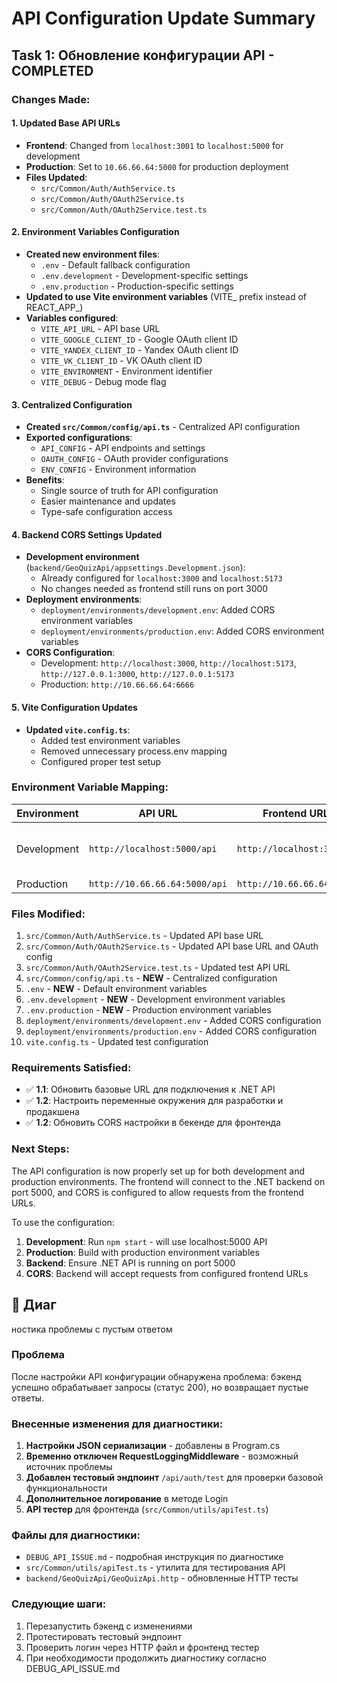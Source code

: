 # API Configuration Update Summary

## Task 1: Обновление конфигурации API - COMPLETED

### Changes Made:

#### 1. Updated Base API URLs
- **Frontend**: Changed from `localhost:3001` to `localhost:5000` for development
- **Production**: Set to `10.66.66.64:5000` for production deployment
- **Files Updated**:
  - `src/Common/Auth/AuthService.ts`
  - `src/Common/Auth/OAuth2Service.ts`
  - `src/Common/Auth/OAuth2Service.test.ts`

#### 2. Environment Variables Configuration
- **Created new environment files**:
  - `.env` - Default fallback configuration
  - `.env.development` - Development-specific settings
  - `.env.production` - Production-specific settings
- **Updated to use Vite environment variables** (VITE_ prefix instead of REACT_APP_)
- **Variables configured**:
  - `VITE_API_URL` - API base URL
  - `VITE_GOOGLE_CLIENT_ID` - Google OAuth client ID
  - `VITE_YANDEX_CLIENT_ID` - Yandex OAuth client ID
  - `VITE_VK_CLIENT_ID` - VK OAuth client ID
  - `VITE_ENVIRONMENT` - Environment identifier
  - `VITE_DEBUG` - Debug mode flag

#### 3. Centralized Configuration
- **Created `src/Common/config/api.ts`** - Centralized API configuration
- **Exported configurations**:
  - `API_CONFIG` - API endpoints and settings
  - `OAUTH_CONFIG` - OAuth provider configurations
  - `ENV_CONFIG` - Environment information
- **Benefits**:
  - Single source of truth for API configuration
  - Easier maintenance and updates
  - Type-safe configuration access

#### 4. Backend CORS Settings Updated
- **Development environment** (`backend/GeoQuizApi/appsettings.Development.json`):
  - Already configured for `localhost:3000` and `localhost:5173`
  - No changes needed as frontend still runs on port 3000
- **Deployment environments**:
  - `deployment/environments/development.env`: Added CORS environment variables
  - `deployment/environments/production.env`: Added CORS environment variables
- **CORS Configuration**:
  - Development: `http://localhost:3000`, `http://localhost:5173`, `http://127.0.0.1:3000`, `http://127.0.0.1:5173`
  - Production: `http://10.66.66.64:6666`

#### 5. Vite Configuration Updates
- **Updated `vite.config.ts`**:
  - Added test environment variables
  - Removed unnecessary process.env mapping
  - Configured proper test setup

### Environment Variable Mapping:

| Environment | API URL | Frontend URL | CORS Origins |
|-------------|---------|--------------|--------------|
| Development | `http://localhost:5000/api` | `http://localhost:3000` | localhost:3000, localhost:5173, 127.0.0.1:3000, 127.0.0.1:5173 |
| Production | `http://10.66.66.64:5000/api` | `http://10.66.66.64:6666` | 10.66.66.64:6666 |

### Files Modified:
1. `src/Common/Auth/AuthService.ts` - Updated API base URL
2. `src/Common/Auth/OAuth2Service.ts` - Updated API base URL and OAuth config
3. `src/Common/Auth/OAuth2Service.test.ts` - Updated test API URL
4. `src/Common/config/api.ts` - **NEW** - Centralized configuration
5. `.env` - **NEW** - Default environment variables
6. `.env.development` - **NEW** - Development environment variables
7. `.env.production` - **NEW** - Production environment variables
8. `deployment/environments/development.env` - Added CORS configuration
9. `deployment/environments/production.env` - Added CORS configuration
10. `vite.config.ts` - Updated test configuration

### Requirements Satisfied:
- ✅ **1.1**: Обновить базовые URL для подключения к .NET API
- ✅ **1.2**: Настроить переменные окружения для разработки и продакшена
- ✅ **1.2**: Обновить CORS настройки в бекенде для фронтенда

### Next Steps:
The API configuration is now properly set up for both development and production environments. The frontend will connect to the .NET backend on port 5000, and CORS is configured to allow requests from the frontend URLs.

To use the configuration:
1. **Development**: Run `npm start` - will use localhost:5000 API
2. **Production**: Build with production environment variables
3. **Backend**: Ensure .NET API is running on port 5000
4. **CORS**: Backend will accept requests from configured frontend URLs
## 🔧 Диаг
ностика проблемы с пустым ответом

### Проблема
После настройки API конфигурации обнаружена проблема: бэкенд успешно обрабатывает запросы (статус 200), но возвращает пустые ответы.

### Внесенные изменения для диагностики:

1. **Настройки JSON сериализации** - добавлены в Program.cs
2. **Временно отключен RequestLoggingMiddleware** - возможный источник проблемы
3. **Добавлен тестовый эндпоинт** `/api/auth/test` для проверки базовой функциональности
4. **Дополнительное логирование** в методе Login
5. **API тестер** для фронтенда (`src/Common/utils/apiTest.ts`)

### Файлы для диагностики:
- `DEBUG_API_ISSUE.md` - подробная инструкция по диагностике
- `src/Common/utils/apiTest.ts` - утилита для тестирования API
- `backend/GeoQuizApi/GeoQuizApi.http` - обновленные HTTP тесты

### Следующие шаги:
1. Перезапустить бэкенд с изменениями
2. Протестировать тестовый эндпоинт
3. Проверить логин через HTTP файл и фронтенд тестер
4. При необходимости продолжить диагностику согласно DEBUG_API_ISSUE.md